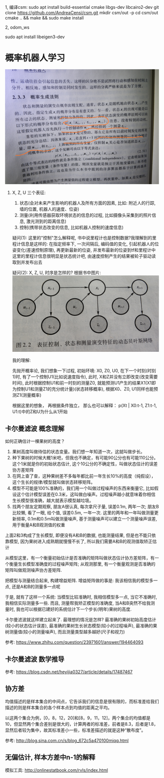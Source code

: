 
1, 编译csm:
sudo apt install build-essential cmake libgs-dev libcairo2-dev
git clone https://github.com/AndreaCensi/csm.git
mkdir csm/out -p
cd csm/out
cmake .. && make && sudo make install


2, odom_ws

sudo apt install libeigen3-dev


# 概率机器人学习

![](./images/BayesTrouble_1.jpg)
1. X, Z, U 三个表征: 
    1. 状态(会对未来产生影响的机器人及所有方面的因素, 比如: 附近人的行踪, 墙的位置, 机器人的速度、位姿)
    2. 测量(利用传感器获取环境状态的信息的过程, 比如摄像头采集到的照片信息, 激光测到的距离信息)
    3. 控制(携带状态改变的信息, 比如机器人控制的速度信息)
   
   疑问(1): 这里的"控制"怎么解释呢, 书中说里程计也是控制数据?我理解到的里程计信息是这样的: 在指定频率下, 一次间隔后, 编码值的变化, 引起机器人的位姿变化(差速控制原理), 再更新最新的位姿, 并发布最新的位姿到tf和里程计中
   这里的里程计信息很明显是状态统计吧, 由速度控制产生的结果被轮子驱动读取到并发布出去

    疑问(2): X, Z, U, 时序是怎样的?
    根据书中图片:
    ![](./images/BayesNetwork.jpg)

    我的理解:

    先抛开概率论, 我们想象一下过程, 初始环境: X0, Z0, U0, 在下一个时刻(时刻1)时, 有了一个控制U1(比如说速度指令), 此时, X和Z并没有立即改变(改变需要时间), 此时根据控制U1和前一时刻的测量Z0, 就能预测U1产生的结果X1(X1即为控制U1和测量Z1的充分统计量)(状态转移概率), 根据X0、Z0, U1同样也能预测Z1(测量概率)

    根据这里的想象， 再根据条件独立， 那么也可以解释： p(Xt | X0:t-1, Z1:t-1, U1:t)中的Z和U为什么从1开始




## 卡尔曼滤波 概念理解
如何正确估计一棵果树的高度？

1. 果树高度叫做待估的状态变量。我们想一年知道一次，这就叫做步长。
2. 种下果树的时候大概1米吧，但我也不确定，有可能90公分也有可能110公分。这个1米就是你的初始状态估计, 这个10公分的不确定性，叫做状态估计的误差协方差矩阵
3. 在网上查了查，这种果树差不多每年都比前一年生长10%的高度（纯假设），这个生长的规律/模型就叫做状态转移矩阵。
4. 模型不可能是100%准确的，我们用一个叫做过程噪声的东西来衡量它, 比如假设这个估计模型误差在0.3米，这叫做白噪声。过程噪声越小就意味着你相信生长模型很准确，越大就表示模型越垃圾。
5. 找两个朋友定期观察, 朋友A很认真, 每次拿尺子量, 误差0.1m, 两年一次; 朋友B比较懒, 看了一眼, 给个值, 误差0.5m, 一年一次. 这里的两年和一年叫做测量更新频率, 0.1m和0.5m叫做测量噪声, 基于测量噪声可以建立一个测量噪声误差, 用于衡量A和B观测值的权重

<p>
上面2和3构成了生长模型, 即便没有A和B的数据, 也能测量结果, 但是也不能只依靠模型, 因为果树进入成熟期就慢慢不长了, 所以我们需要A和B的观测值取矫正估计

从模型这里，有一个衡量初始估计是否准确的矩阵叫做状态估计协方差矩阵，有一个衡量生长模型准确度的过程噪声矩阵; 从观测那里, 有一个衡量观测是否准确的矩阵叫做观测噪声协方差矩阵.

把模型与测量结合起来, 构建增益矩阵. 增益矩阵做的事是: 我该相信我的模型多一点, 还是A和B的测量多一点呢

于是, 就有了这样一个系统: 当模型比较准确时, 我相信模型多一点, 当它不准确时, 我相信实际测量多一些. 而且, 测量帮我矫正模型的准确度, 当A和B突然不给我测量时, 我也可以根据已建好的系统估计下一个步长(明年)果树的高度.

卡尔曼滤波就这样建立起来了. 最理想的情况是怎样? 最准确的果树初始高度估计(较小的状态估计误差), 最准确的果树生长状态模型(较小的过程噪声), 最准确的果树测量值(较小的测量噪声), 而且测量类型越多越好(尺子和视力)
</p>

参考: https://www.zhihu.com/question/23971601/answer/194464093


## 卡尔曼滤波 数学推导

参考: https://blog.csdn.net/heyijia0327/article/details/17487467


## 协方差

<p>
均值描述的是样本集合的中间点，它告诉我们的信息是很有限的，而标准差给我们描述的则是样本集合的各个样本点到均值的距离之平均。

以这两个集合为例，[0，8，12，20]和[8，9，11，12]，两个集合的均值都是10，但显然两个集合差别是很大的，计算两者的标准差，前者是8.3，后者是1.8，显然后者较为集中，故其标准差小一些，标准差描述的就是这种“散布度”。
</p>

参考: http://blog.sina.com.cn/s/blog_672c5a470100miqq.html


## 无偏估计, 样本方差中n-1的解释

模拟工具: http://onlinestatbook.com/rvls/index.html